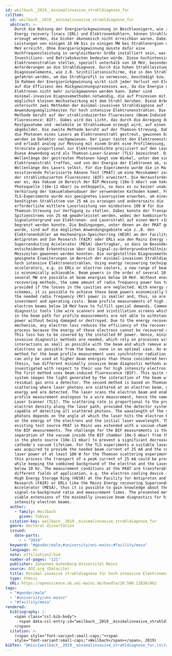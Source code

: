 ```yaml
---
id: weilbach__2019__minimalinvasive_strahldiagnose_fur
cslItem:
  id: weilbach__2019__minimalinvasive_strahldiagnose_fur
  abstract: >-
    Durch die Nutzung der Energierückgewinnung in Beschleunigern, wie z.B. in
    Energy recovery linacs (ERL) und Elektronenkühlern, können Strahlleistungen
    erzeugt werden, die bisher ökonomisch nicht erreichbar waren. Dabei werden
    Leistungen von einigen 10 kW bis zu einigen MW bei Strahlenergien unter 10
    MeV erreicht. Ohne Energierückgewinnung müsste dafür eine
    Hochfrequenzleistung in vergleichbarer Größe installiert sein, was höhere
    Investitions- und Betriebskosten bedeuten würde. Diese hochintensiven
    Elektronenstrahlen stellen, speziell unterhalb von 10 MeV, besondere
    Anforderungen an die Strahldiagnose. Durch die hohen Strahlleistungen werden
    Diagnoseelemente, wie z.B. Szintillationsschirme, die in den Strahlengang
    gefahren werden, um das Strahlprofil zu vermessen, beschädigt bzw. zerstört.
    Im Rahmen der Energierückgewinnung wirkt sich jeder Verlust von Elektronen
    auf die Effizienz des Rückgewinnungsprozesses aus, da die Energie dieser
    Elektronen nicht mehr zurückgewonnen werden kann. Daher sind
    minimal-invasive Diagnosemethoden notwendig, die auf Prozessen mit einer
    möglichst kleinen Wechselwirkung mit dem Strahl beruhen. Diese Arbeit
    untersucht zwei Methoden der minimal-invasiven Strahldiagnose auf ihre
    Anwendungsmöglichkeiten für hoch intensive Elektronenstrahlen. Die erste
    Methode beruht auf der strahlinduzierten Fluoreszenz (Beam-Induced
    Fluorescence: BIF). Dabei wird das Licht, das durch die Anregung der
    Restgasatome und -moleküle im Strahlvakuum erzeugt wird, auf einen Detektor
    abgebildet. Die zweite Methode beruht auf der Thomson-Streuung. Dabei werden
    die Photonen eines Lasers am Elektronenstrahl gestreut, gewinnen Energie und
    werden im Detektor nachgewiesen. Der Laser tastet den Elektronenstrahl ab
    und erlaubt analog zur Messung mit einem Draht eine Profilmessung, da die
    Streurate proportional zur Elektronendichte projiziert auf den Laserweg ist.
    Diese Anwendung wird als Thomson-Laser-Scanner (TLS) bezeichnet. Die
    Wellenlänge der gestreuten Photonen hängt vom Winkel, unter dem sie den
    Elektronenstrahl treffen, und von der Energie der Elektronen ab, sowie der
    Wellenlänge des Lasers selbst. Für die Experimente wurde die in Mainz
    existierende Polarisierte KAnone Test (PKAT) um eine Messkammer zur Messung
    der strahlinduzierten Fluoreszenz (BIF) erweitert. Die Herausforderung dabei
    war es, das Vakuum im Bereich der BIF-Messung (10e-5 mbar) vom Vakuum der
    Photoquelle (10e-11 mbar) zu entkoppeln, so dass es zu keiner unakzeptablen
    Verkürzung der Vakuumlebensdauer der verwendeten Kathoden kommt. Für die
    TLS-Experimente wurde ein geeignetes Lasersystem erworben, um einerseits den
    benötigten Strahlstrom von 25 mA zu erzeugen und andererseits die
    erforderliche mittlere Laserleistung von mindestens 100 W für die
    Thomson-Streuung zur Verfügung zu stellen. Dabei konnte der Transport des
    Spitzenstroms von 25 mA gewährleistet werden, wobei der kombinierte
    Signaluntergrund von Elektronen- und Laserstrahl auf einen Wert <10 Hz
    begrenzt werden konnte. Die Bedingungen, unter denen an der PKAT gemessen
    wurde, sind auf die möglichen Anwendungsgebiete wie z.,B. den
    Elektronenkühler am Hochenergie-Speicherring (HESR) an der Facility for
    Antiproton and Ion Research (FAIR) oder ERLs wie den Mainz Energy recovering
    Superconducting Accelerator (MESA) übertragbar, so dass im Besonderen
    entscheidende Erkenntnisse über die Signal-zu-Untergrundverhältnisse sowie
    Messzeiten gewonnen werden konnten. Die vorgestellten Diagnosemethoden sind
    geeignete Erweiterungen im Bereich der minimal-invasiven Strahldiagnose für
    hoch intensive Elektronenstrahlen. Using energy recovering techniques in
    accelerators, e.g. in ERLs or electron coolers, a new range of beam powers
    is economically achievable. Beam powers in the order of several 10 kW up to
    several MW are possible at beam energies below 10 MeV. Without energy
    recovering methods, the same amount of radio frequency power has to be
    provided if the losses in the cavities are neglected. With energy recovering
    schemes, it is possible to achieve these beam powers economically because
    the needed radio frequency (RF) power is smaller and, thus, so are the
    investment and operating costs. Beam profile measurements of high intensity
    electron beams below 10 MeV have to fulfill special demands. Commonly used
    diagnostic tools like wire scanners and scintillation screens which are put
    in the beam path for profile measurements are not able to withstand the beam
    power without being damaged or destroyed. Due to the energy recovering
    mechanism, any electron loss reduces the efficiency of the recovering
    process because the energy of these electrons cannot be recovered anymore.
    This loss has to be covered by the installed RF power. Hence, minimally
    invasive diagnostic methods are needed, which rely on processes with
    interactions as small as possible with the beam and which remove as few
    electrons as possible from the beam, none in an optimal case. An established
    method for the beam profile measurement uses synchrotron radiation, but this
    can only be used at higher beam energies than those considered here. In this
    thesis, two different minimally invasive beam diagnostic methods are
    investigated with respect to their use for high intensity electron beams.
    The first method uses beam-induced fluorescence (BIF). This quite simple
    system images the light generated by the interaction of the beam with the
    residual gas onto a detector. The second method is based on Thomson
    scattering where laser photons are scattered at an electron beam, gain
    energy and are detected. The laser scans the electron beam and enables a
    profile measurement analogous to a wire measurement, hence the name Thomson
    Laser Scanner (TLS). The scattering rate is proportional to the projected
    electron density along the laser path, provided the detector system is
    capable of detecting all scattered photons. The wavelength of the scattered
    photons depends on the angle at which the laser hits the electron beam and
    on the energy of the electrons and the initial laser wavelength. The
    existing test source PKAT in Mainz was extended with a vacuum chamber for
    the BIF measurements. The challenge for the BIF measurements is the
    separation of the vacuum inside the BIF chamber 10e-5 mbar) from the vacuum
    in the photo source (10e-11 mbar) to prevent a significant decrease of the
    cathode's vacuum lifetime. For the TLS experiments a suitable laser system
    was acquired to provide the needed beam current of 25 mA and the required
    laser power of at least 100 W for the Thomson scattering experiments. In
    this process the transport of a peak current of 25 mA could be provided
    while keeping the combined background of the electron and the Laser beam
    below 10 Hz. The measurement conditions at the PKAT are transferable to
    different fields of application, e.g. the electron cooling device in the
    High Energy Storage Ring (HESR) at the Facility for Antiproton and Ion
    Research (FAIR) or ERLs like the Mainz Energy recovering Superconducting
    Accelerator (MESA), thus it is possible to gain knowledge about the
    signal-to-background ratio and measurement times. The presented methods are
    viable extensions of the minimally invasive beam diagnostics for high
    intensity electron beams.
  author:
    - family: Weilbach
      given: Tobias
  citation-key: weilbach__2019__minimalinvasive_strahldiagnose_fur
  genre: Doctoral dissertation
  issued:
    date-parts:
      - - "2019"
  keyword: "#gender/male;#university/uni-mainz;#facility/mesa"
  language: en
  note: affiliation2:him
  number-of-pages: "121"
  publisher: Johannes Gutenberg-Universität Mainz
  source: DOI.org (Datacite)
  title: Minimal-invasive strahldiagnose für hoch intensive Elektronenstrahlen
  type: thesis
  URL: https://openscience.ub.uni-mainz.de/handle/20.500.12030/962
tags:
  - "#gender/male"
  - "#university/uni-mainz"
  - "#facility/mesa"
rendered:
  bibliography: |-
    <span class="csl-bib-body">
      <span data-csl-entry-id="weilbach__2019__minimalinvasive_strahldiagnose_fur" class="csl-entry"><span class='author-bib'>Weilbach</span>. <span class='date-bib'>(2019)</span>. <span class='title'><i><b><span style="font-style:normal;">Minimal-invasive strahldiagnose für hoch intensive Elektronenstrahlen</span></b></i></span> [Doctoral dissertation, Johannes Gutenberg-Universität Mainz]. <span class='URL'><a href='https://openscience.ub.uni-mainz.de/handle/20.500.12030/962'>LINK</a></span></span>
    </span>
  citation: >-
    (<span style="font-variant:small-caps;"><span
    style="font-variant:small-caps;">Weilbach</span></span>, 2019)
bibTex: "@misc{weilbach__2019__minimalinvasive_strahldiagnose_fur,\n\tauthor = {Weilbach, Tobias},\n\tyear = {2019},\n\tnote = {affiliation2:him},\n\tschool = {Johannes Gutenberg-Universit{\\\" a}t Mainz},\n\ttitle = {Minimal-invasive strahldiagnose f{\\\" u}r hoch intensive {Elektronenstrahlen}},\n\ttype = {Doctoral dissertation},\n\turl = {https://openscience.ub.uni-mainz.de/handle/20.500.12030/962},\n}\n\n"
---
```

